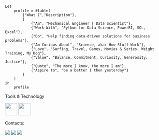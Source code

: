 ```
Let
	profile = #table(
		{"What I","Description"},
		{
			{"Am", "Mechanical Engineer | Data Scientist"},
			{"Work With", "Python for Data Science, PowerBI, SQL, Excel"},
			{"Do", "Help finding data-driven solutions for business problems"},
			{"Am Curious About", "Science, aka: How Stuff Work"},
			{"Love", "Surfing, Travel, Games, Movies & Series, Weight Training, My Dog"},
			{"Value", "Balance, Commitment, Curiosity, Generosity, Justice"},
			{"Quote", "The more I know, the more I am"},
			{"Aspire to", "be a better I then yesterday"}
		}
	)
in
	profile
```


Tools & Technology

<img src="https://cdn.jsdelivr.net/gh/devicons/devicon/icons/git/git-original.svg" width="40" height="40"/>
<img src="https://cdn.jsdelivr.net/gh/devicons/devicon/icons/python/python-original-wordmark.svg" width="40" height="40"/>



Contacts:

<a href="https://www.linkedin.com/in/renatond" target="_blank"><img src="https://img.shields.io/badge/-LinkedIn-%230077B5?style=for-the-badge&logo=linkedin&logoColor=white" target="_blank"></a>
<a href="https://instagram.com/renato_nd" target="_blank"><img src="https://img.shields.io/badge/-Instagram-%23E4405F?style=for-the-badge&logo=instagram&logoColor=white" target="_blank"></a>
<a href = "mailto:renatodomingues09@hotmail.com"><img src="https://img.shields.io/badge/Gmail-D14836?style=for-the-badge&logo=gmail&logoColor=white" target="_blank"></a>
